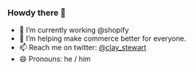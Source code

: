 ### Howdy there 👋

- 🔭 I’m currently working @shopify
- 🌱 I’m helping make commerce better for everyone.
- 📫 Reach me on twitter: [@clay_stewart](https://twitter.com/clay_stewart)
- 😄 Pronouns: he / him

<!--
**clamstew/clamstew** is a ✨ _special_ ✨ repository because its `README.md` (this file) appears on your GitHub profile.

Here are some ideas to get you started:


- 👯 I’m looking to collaborate on 
- 🤔 I’m looking for help with ...
- 💬 Ask me about ...


- ⚡ Fun fact: ...
-->
